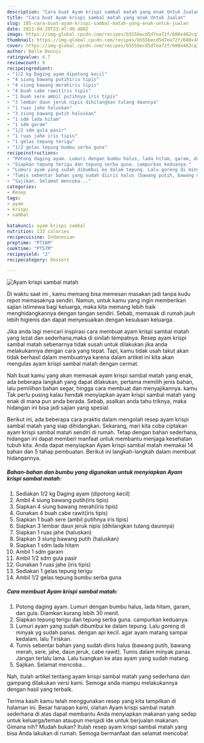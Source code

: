 ```yaml
---
description: "Cara buat Ayam krispi sambal matah yang enak Untuk Jualan"
title: "Cara buat Ayam krispi sambal matah yang enak Untuk Jualan"
slug: 185-cara-buat-ayam-krispi-sambal-matah-yang-enak-untuk-jualan
date: 2021-04-29T23:47:49.488Z
image: https://img-global.cpcdn.com/recipes/b555becd5d7ea72f/680x482cq70/ayam-krispi-sambal-matah-foto-resep-utama.jpg
thumbnail: https://img-global.cpcdn.com/recipes/b555becd5d7ea72f/680x482cq70/ayam-krispi-sambal-matah-foto-resep-utama.jpg
cover: https://img-global.cpcdn.com/recipes/b555becd5d7ea72f/680x482cq70/ayam-krispi-sambal-matah-foto-resep-utama.jpg
author: Belle Dennis
ratingvalue: 4.7
reviewcount: 9
recipeingredient:
- "1/2 kg Daging ayam dipotong kecil"
- "4 siung bawang putihiris tipis"
- "4 siung bawang merahiris tipis"
- "4 buah cabe rawitiris tipis"
- "1 buah sere ambil putihnya iris tipis"
- "3 lembar daun jeruk nipis dihilangkan tulang daunnya"
- "1 ruas jahe haluskan"
- "3 siung bawang putih haluskan"
- "1 sdm lada hitam"
- "1 sdm garam"
- "1/2 sdm gula pasir"
- "1 ruas jahe iris tipis"
- "1 gelas tepung terigu"
- "1/2 gelas tepung bumbu serba guna"
recipeinstructions:
- "Potong daging ayam. Lumuri dengan bumbu halus, lada hitam, garam, dan gula. Diamkan kurang lebih 30 menit."
- "Siapkan tepung terigu dan tepung serba guna. campurkan keduanya."
- "Lumuri ayam yang sudah dibumbui ke dalam tepung. Lalu goreng di minyak yg sudah panas. dengan api kecil. agar ayam matang sampai kedalam. lalu Tiriskan."
- "Tumis sebentar bahan yang sudah diiris halus (bawang putih, bawang merah, sere, jahe, daun jeruk, cabe rawit). Tumis dalam minyak panas. Jangan terlalu lama. Lalu tuangkan ke atas ayam yang sudah matang."
- "Sajikan. Selamat mencoba..."
categories:
- Resep
tags:
- ayam
- krispi
- sambal

katakunci: ayam krispi sambal 
nutrition: 133 calories
recipecuisine: Indonesian
preptime: "PT16M"
cooktime: "PT57M"
recipeyield: "2"
recipecategory: Dessert

---
```



![Ayam krispi sambal matah](https://img-global.cpcdn.com/recipes/b555becd5d7ea72f/680x482cq70/ayam-krispi-sambal-matah-foto-resep-utama.jpg)

Di waktu  saat ini , kamu memang bisa memesan masakan jadi tanpa kudu repot memasaknya sendiri. Namun, untuk kamu yang ingin memberikan sajian istimewa bagi keluarga, maka kita memang lebih baik menghidangkannya dengan tangan sendiri. Sebab, memasak di rumah jauh lebih higienis dan dapat menyesuaikan dengan kesukaan keluarga.

Jika anda lagi mencari inspirasi cara membuat ayam krispi sambal matah yang lezat dan sederhana,maka di sinilah tempatnya. Resep ayam krispi sambal matah  sebenarnya tidak susah untuk dilakukan jika anda melakukannya dengan cara yang tepat. Tapi, kamu tidak usah takut akan tidak berhasil dalam membuatnya 
karena dalam artikel ini kita akan mengulas ayam krispi sambal matah dengan cermat.  



Nah buat kamu yang akan memasak ayam krispi sambal matah yang enak, ada beberapa langkah yang dapat dilakukan, pertama memilih jenis bahan, lalu pemilihan bahan segar, hingga cara membuat dan menyajikannya. kamu Tak perlu pusing kalau hendak menyiapkan ayam krispi sambal matah yang enak di mana pun anda berada. Sebab, asalkan anda  tahu triknya, maka hidangan ini bisa jadi sajian yang spesial.

Berikut ini, ada beberapa cara praktis  dalam mengolah resep ayam krispi sambal matah yang siap dihidangkan. Sekarang, mari kita coba ciptakan ayam krispi sambal matah sendiri di rumah. Tetap dengan bahan sederhana, hidangan ini dapat memberi manfaat untuk membantu menjaga kesehatan tubuh kita. Anda dapat menyiapkan Ayam krispi sambal matah memakai 14 bahan dan 5 tahap pembuatan. Berikut ini langkah-langkah dalam membuat hidangannya.

<!--inarticleads1-->

##### Bahan-bahan dan bumbu yang digunakan untuk menyiapkan Ayam krispi sambal matah:

1. Sediakan 1/2 kg Daging ayam (dipotong kecil)
1. Ambil 4 siung bawang putih(iris tipis)
1. Siapkan 4 siung bawang merah(iris tipis)
1. Gunakan 4 buah cabe rawit(iris tipis)
1. Siapkan 1 buah sere (ambil putihnya iris tipis)
1. Siapkan 3 lembar daun jeruk nipis (dihilangkan tulang daunnya)
1. Siapkan 1 ruas jahe (haluskan)
1. Siapkan 3 siung bawang putih (haluskan)
1. Siapkan 1 sdm lada hitam
1. Ambil 1 sdm garam
1. Ambil 1/2 sdm gula pasir
1. Gunakan 1 ruas jahe (iris tipis)
1. Sediakan 1 gelas tepung terigu
1. Ambil 1/2 gelas tepung bumbu serba guna




<!--inarticleads2-->

##### Cara membuat Ayam krispi sambal matah:

1. Potong daging ayam. Lumuri dengan bumbu halus, lada hitam, garam, dan gula. Diamkan kurang lebih 30 menit.
1. Siapkan tepung terigu dan tepung serba guna. campurkan keduanya.
1. Lumuri ayam yang sudah dibumbui ke dalam tepung. Lalu goreng di minyak yg sudah panas. dengan api kecil. agar ayam matang sampai kedalam. lalu Tiriskan.
1. Tumis sebentar bahan yang sudah diiris halus (bawang putih, bawang merah, sere, jahe, daun jeruk, cabe rawit). Tumis dalam minyak panas. Jangan terlalu lama. Lalu tuangkan ke atas ayam yang sudah matang.
1. Sajikan. Selamat mencoba...




Nah, itulah artikel tentang  ayam krispi sambal matah  yang sederhana dan gampang dilakukan versi kami. Semoga anda mampu melakukannya dengan hasil yang terbaik. 

Terima kasih kamu telah menggunakan resep yang kita tampilkan di halaman ini. Besar harapan kami, olahan  Ayam krispi sambal matah sederhana di atas dapat membantu Anda menyiapkan makanan yang sedap untuk keluarga/teman ataupun menjadi ide untuk berjualan makanan. Gimana nih? Mudah bukan? Itulah resep ayam krispi sambal matah yang bisa Anda lakukan di rumah. Semoga bermanfaat dan selamat mencoba!


